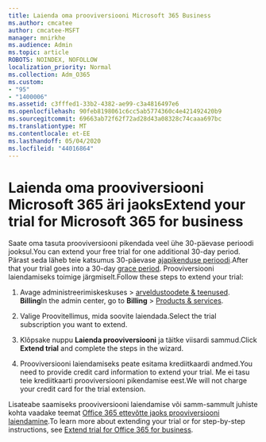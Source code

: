 ```yaml
---
title: Laienda oma prooviversiooni Microsoft 365 Business
ms.author: cmcatee
author: cmcatee-MSFT
manager: mnirkhe
ms.audience: Admin
ms.topic: article
ROBOTS: NOINDEX, NOFOLLOW
localization_priority: Normal
ms.collection: Adm_O365
ms.custom:
- "95"
- "1400006"
ms.assetid: c3fffed1-33b2-4382-ae99-c3a4816497e6
ms.openlocfilehash: 90feb8198061c6cc5ab5774360c4e421492420b9
ms.sourcegitcommit: 69663ab72f62f72ad28d43a08328c74caaa697bc
ms.translationtype: MT
ms.contentlocale: et-EE
ms.lasthandoff: 05/04/2020
ms.locfileid: "44016864"
---
```

# <a name="extend-your-trial-for-microsoft-365-for-business"></a><span data-ttu-id="e8922-102">Laienda oma prooviversiooni Microsoft 365 äri jaoks</span><span class="sxs-lookup"><span data-stu-id="e8922-102">Extend your trial for Microsoft 365 for business</span></span>

<span data-ttu-id="e8922-103">Saate oma tasuta prooviversiooni pikendada veel ühe 30-päevase perioodi jooksul.</span><span class="sxs-lookup"><span data-stu-id="e8922-103">You can extend your free trial for one additional 30-day period.</span></span> <span data-ttu-id="e8922-104">Pärast seda läheb teie katsumus 30-päevase [ajapikenduse perioodi](https://docs.microsoft.com/alchemyinsights/grace-period-for-microsoft-365-free-trial).</span><span class="sxs-lookup"><span data-stu-id="e8922-104">After that your trial goes into a 30-day [grace period](https://docs.microsoft.com/alchemyinsights/grace-period-for-microsoft-365-free-trial).</span></span> <span data-ttu-id="e8922-105">Prooviversiooni laiendamiseks toimige järgmiselt.</span><span class="sxs-lookup"><span data-stu-id="e8922-105">Follow these steps to extend your trial:</span></span>
  
1. <span data-ttu-id="e8922-106">Avage administreerimiskeskuses \> [arveldustoodete & teenused](https://portal.office.com/adminportal/home#/subscriptions). **Billing**</span><span class="sxs-lookup"><span data-stu-id="e8922-106">In the admin center, go to **Billing** \> [Products & services](https://portal.office.com/adminportal/home#/subscriptions).</span></span>

2. <span data-ttu-id="e8922-107">Valige Proovitellimus, mida soovite laiendada.</span><span class="sxs-lookup"><span data-stu-id="e8922-107">Select the trial subscription you want to extend.</span></span>

3. <span data-ttu-id="e8922-108">Klõpsake nuppu **Laienda prooviversiooni** ja täitke viisardi sammud.</span><span class="sxs-lookup"><span data-stu-id="e8922-108">Click **Extend trial** and complete the steps in the wizard.</span></span>

4. <span data-ttu-id="e8922-109">Prooviversiooni laiendamiseks peate esitama krediitkaardi andmed.</span><span class="sxs-lookup"><span data-stu-id="e8922-109">You need to provide credit card information to extend your trial.</span></span> <span data-ttu-id="e8922-110">Me ei tasu teie krediitkaarti prooviversiooni pikendamise eest.</span><span class="sxs-lookup"><span data-stu-id="e8922-110">We will not charge your credit card for the trial extension.</span></span>

<span data-ttu-id="e8922-111">Lisateabe saamiseks prooviversiooni laiendamise või samm-sammult juhiste kohta vaadake teemat [Office 365 ettevõtte jaoks prooviversiooni laiendamine](https://docs.microsoft.com/microsoft-365/commerce/extend-your-trial).</span><span class="sxs-lookup"><span data-stu-id="e8922-111">To learn more about extending your trial or for step-by-step instructions, see [Extend trial for Office 365 for business](https://docs.microsoft.com/microsoft-365/commerce/extend-your-trial).</span></span>
